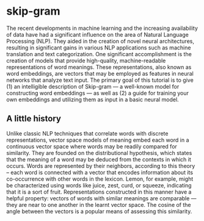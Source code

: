 # skip-gram
The recent developments in machine learning and the increasing availability of data have had a significant influence on the area of Natural Language Processing (NLP).
They aided in the creation of novel neural architectures, resulting in significant gains in various NLP applications such as machine translation and text categorization.
One significant accomplishment is the creation of models that provide high-quality, machine-readable representations of word meanings.
These representations, also known as word embeddings, are vectors that may be employed as features in neural networks that analyze text input.
The primary goal of this tutorial is to give (1) an intelligible description of Skip-gram — a well-known model for constructing word embeddings — as well as (2) a guide for training your own embeddings and utilizing them as input in a basic neural model. 
## A little history

Unlike classic NLP techniques that correlate words with discrete representations, vector space models of meaning embed each word in a continuous vector space where words may be readily compared for similarity.
They are founded on the distributional hypothesis, which states that the meaning of a word may be deduced from the contexts in which it occurs.
Words are represented by their neighbors, according to this theory – each word is connected with a vector that encodes information about its co-occurrence with other words in the lexicon.
Lemon, for example, might be characterized using words like juice, zest, curd, or squeeze, indicating that it is a sort of fruit.
Representations constructed in this manner have a helpful property: vectors of words with similar meanings are comparable — they are near to one another in the learnt vector space.
The cosine of the angle between the vectors is a popular means of assessing this similarity. 
